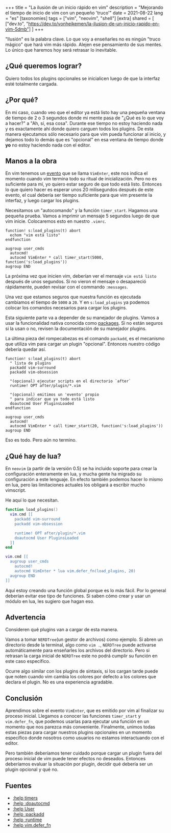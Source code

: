 +++
title = "La ilusión de un inicio rápido en vim"
description = "Mejorando el tiempo de inicio de vim con un pequeño 'truco'"
date = 2021-08-22
lang = "es"
[taxonomies]
tags = ["vim", "neovim", "shell"]
[extra]
shared = [
  ["dev.to", "https://dev.to/vonheikemen/la-ilusion-de-un-inicio-rapido-en-vim-5dmb"]
]
+++

"Ilusión" es la palabra clave. Lo que voy a enseñarles no es ningún "truco mágico" que hará vim más rápido. Alejen ese pensamiento de sus mentes. Lo único que haremos hoy será retrasar lo inevitable.

## ¿Qué queremos lograr?

Quiero todos los plugins opcionales se inicialicen luego de que la interfaz esté totalmente cargada.

## ¿Por qué?

En mi caso, cuando veo que el editor ya está listo hay una pequeña ventana de tiempo de 2 o 3 segundos donde mi mente pasa de "¿Qué es lo que voy a hacer?" a "Ah, sí, esa cosa". Durante ese tiempo no estoy haciendo nada y es exactamente ahí donde quiero carguen todos los plugins. De esta manera ejecutamos sólo necesario para que vim pueda funcionar al inicio, y dejamos todo lo demás que es "opcional" en esa ventana de tiempo donde **yo** no estoy haciendo nada con el editor.

## Manos a la obra

En vim tenemos un [evento](https://vimhelp.org/autocmd.txt.html#autocmd-events) que se llama `VimEnter`, este nos indica el momento cuando vim termina todo su ritual de inicialización. Pero no es suficiente para mí, yo quiero estar seguro de que todo está listo. Entonces lo que quiero hacer es esperar unos 20 milisegundos después de este evento, el cual debería ser tiempo suficiente para que vim presente la interfaz, y luego cargar los plugins.

Necesitamos un "autocomando" y la función `timer_start`. Hagamos una pequeña prueba. Vamos a imprimir un mensaje 5 segundos luego de que vim inicie. Colocaremos esto en nuestro `.vimrc`.

```vim
function! s:load_plugins(t) abort
  echom "vim está listo"
endfunction

augroup user_cmds
  autocmd!
  autocmd VimEnter * call timer_start(5000, function('s:load_plugins'))
augroup END
```

La próxima vez que inicien vim, deberían ver el mensaje `vim está listo` después de unos segundos. Si no vieron el mensaje o desapareció rápidamente, pueden revisar con el commando `:messages`.

Una vez que estamos seguros que nuestra función es ejecutada cambiamos el tiempo de `5000` a `20`. Y en `s:load_plugins` ya podemos colocar los comandos necesarios para cargar los plugins.

Esta siguiente parte va a depender de su manejador de plugins. Vamos a usar la funcionalidad nativa conocida como [packages](https://vimhelp.org/repeat.txt.html#packages). Si no están seguros si la usan o no, revisen la documentación de su manejador plugins.

La última pieza del rompecabezas es el comando `packadd`, es el mecanismo que utiliza vim para cargar un plugin "opcional". Entonces nuestro código debería quedar así.

```vim
function! s:load_plugins(t) abort
  " lista de plugins
  packadd vim-surround
  packadd vim-obsession

  "(opcional) ejecutar scripts en el directorio `after`
  runtime! OPT after/plugin/*.vim

  "(opcional) emitimos un 'evento' propio
  " para indicar que ya todo está listo
  doautocmd User PluginsLoaded
endfunction

augroup user_cmds
  autocmd!
  autocmd VimEnter * call timer_start(20, function('s:load_plugins'))
augroup END
```

Eso es todo. Pero aún no termino.

## ¿Qué hay de lua?

En `neovim` (a partir de la versión 0.5) se ha incluido soporte para crear la configuración enteramente en lua, y mucha gente ha migrado su configuración a este lenguaje. En efecto también podemos hacer lo mismo en lua, pero las limitaciones actuales los obligará a escribir mucho vimscript.

He aquí lo que necesitan.

```lua
function load_plugins()
  vim.cmd [[
    packadd vim-surround
    packadd vim-obsession

    runtime! OPT after/plugin/*.vim
    doautocmd User PluginsLoaded
  ]]
end

vim.cmd [[
  augroup user_cmds
    autocmd!
    autocmd VimEnter * lua vim.defer_fn(load_plugins, 20)
  augroup END
]]
```

Aquí estoy creando una función global porque es lo más fácil. Por lo general deberían evitar ese tipo de funciones. Si saben cómo crear y usar un módulo en lua, les sugiero que hagan eso.

## Advertencia

Consideren qué plugins van a cargar de esta manera. 

Vamos a tomar `NERDTree`(un gestor de archivos) como ejemplo. Si abren un directorio desde la terminal, algo como `vim .`, `NERDTree` puede activarse automáticamente para enseñarles los archivos del directorio. Pero si retrasan la carga inicial de `NERDTree` este no podrá cumplir su función en este caso específico.

Ocurre algo similar con los plugins de sintaxis, si los cargan tarde puede que noten cuando vim cambia los colores por defecto a los colores que declara el plugin. No es una experiencia agradable.

## Conclusión

Aprendimos sobre el evento `VimEnter`, que es emitido por vim al finalizar su proceso inicial. Llegamos a conocer las funciones `timer_start` y `vim.defer_fn`, que podemos usarlas para ejecutar una función en un momento que nos parezca más conveniente. Finalmente, unimos todas estas piezas para cargar nuestros plugins opcionales en un momento específico donde nosotros como usuarios no estamos interactuando con el editor.

Pero también deberíamos tener cuidado porque cargar un plugin fuera del proceso inicial de vim puede tener efectos no deseados. Entonces deberíamos evaluar la situación por plugin, decidir qué debería ser un plugin opcional y qué no.

## Fuentes

* [:help timers](https://vimhelp.org/eval.txt.html#timers) 
* [:help :doautocmd](https://vimhelp.org/autocmd.txt.html#%3Adoautocmd) 
* [:help User](https://vimhelp.org/autocmd.txt.html#User)
* [:help :packadd](https://vimhelp.org/repeat.txt.html#%3Apackadd)
* [:help :runtime](https://vimhelp.org/repeat.txt.html#%3Aruntime) 
* [:help vim.defer_fn](https://neovim.io/doc/user/lua.html#vim.defer_fn())

